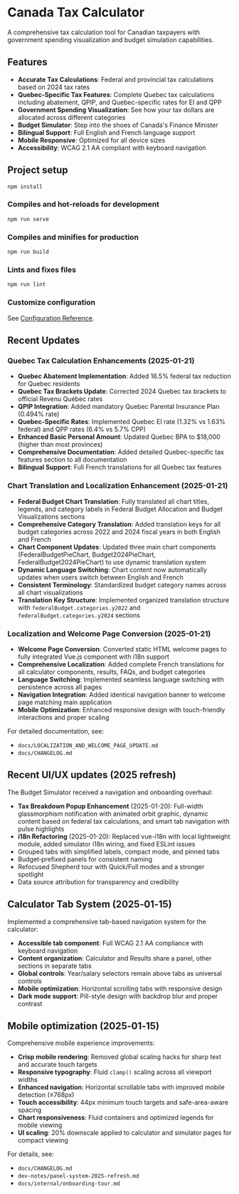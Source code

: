 # Canada Tax Calculator

A comprehensive tax calculation tool for Canadian taxpayers with government spending visualization and budget simulation capabilities.

## Features

- **Accurate Tax Calculations**: Federal and provincial tax calculations based on 2024 tax rates
- **Quebec-Specific Tax Features**: Complete Quebec tax calculations including abatement, QPIP, and Quebec-specific rates for EI and QPP
- **Government Spending Visualization**: See how your tax dollars are allocated across different categories
- **Budget Simulator**: Step into the shoes of Canada's Finance Minister
- **Bilingual Support**: Full English and French language support
- **Mobile Responsive**: Optimized for all device sizes
- **Accessibility**: WCAG 2.1 AA compliant with keyboard navigation

## Project setup
```
npm install
```

### Compiles and hot-reloads for development
```
npm run serve
```

### Compiles and minifies for production
```
npm run build
```

### Lints and fixes files
```
npm run lint
```

### Customize configuration
See [Configuration Reference](https://cli.vuejs.org/config/).

## Recent Updates

### Quebec Tax Calculation Enhancements (2025-01-21)

- **Quebec Abatement Implementation**: Added 16.5% federal tax reduction for Quebec residents
- **Quebec Tax Brackets Update**: Corrected 2024 Quebec tax brackets to official Revenu Québec rates
- **QPIP Integration**: Added mandatory Quebec Parental Insurance Plan (0.494% rate)
- **Quebec-Specific Rates**: Implemented Quebec EI rate (1.32% vs 1.63% federal) and QPP rates (6.4% vs 5.7% CPP)
- **Enhanced Basic Personal Amount**: Updated Quebec BPA to $18,000 (higher than most provinces)
- **Comprehensive Documentation**: Added detailed Quebec-specific tax features section to all documentation
- **Bilingual Support**: Full French translations for all Quebec tax features

### Chart Translation and Localization Enhancement (2025-01-21)

- **Federal Budget Chart Translation**: Fully translated all chart titles, legends, and category labels in Federal Budget Allocation and Budget Visualizations sections
- **Comprehensive Category Translation**: Added translation keys for all budget categories across 2022 and 2024 fiscal years in both English and French
- **Chart Component Updates**: Updated three main chart components (FederalBudgetPieChart, Budget2024PieChart, FederalBudget2024PieChart) to use dynamic translation system
- **Dynamic Language Switching**: Chart content now automatically updates when users switch between English and French
- **Consistent Terminology**: Standardized budget category names across all chart visualizations
- **Translation Key Structure**: Implemented organized translation structure with `federalBudget.categories.y2022` and `federalBudget.categories.y2024` sections

### Localization and Welcome Page Conversion (2025-01-21)

- **Welcome Page Conversion**: Converted static HTML welcome pages to fully integrated Vue.js component with i18n support
- **Comprehensive Localization**: Added complete French translations for all calculator components, results, FAQs, and budget categories
- **Language Switching**: Implemented seamless language switching with persistence across all pages
- **Navigation Integration**: Added identical navigation banner to welcome page matching main application
- **Mobile Optimization**: Enhanced responsive design with touch-friendly interactions and proper scaling

For detailed documentation, see:
- `docs/LOCALIZATION_AND_WELCOME_PAGE_UPDATE.md`
- `docs/CHANGELOG.md`

## Recent UI/UX updates (2025 refresh)

The Budget Simulator received a navigation and onboarding overhaul:

- **Tax Breakdown Popup Enhancement** (2025-01-20): Full-width glassmorphism notification with animated orbit graphic, dynamic content based on federal tax calculations, and smart tab navigation with pulse highlights
- **i18n Refactoring** (2025-01-20): Replaced vue-i18n with local lightweight module, added simulator i18n wiring, and fixed ESLint issues
- Grouped tabs with simplified labels, compact mode, and pinned tabs
- Budget‑prefixed panels for consistent naming
- Refocused Shepherd tour with Quick/Full modes and a stronger spotlight
- Data source attribution for transparency and credibility

## Calculator Tab System (2025‑01‑15)

Implemented a comprehensive tab-based navigation system for the calculator:

- **Accessible tab component**: Full WCAG 2.1 AA compliance with keyboard navigation
- **Content organization**: Calculator and Results share a panel, other sections in separate tabs
- **Global controls**: Year/salary selectors remain above tabs as universal controls
- **Mobile optimization**: Horizontal scrolling tabs with responsive design
- **Dark mode support**: Pill-style design with backdrop blur and proper contrast

## Mobile optimization (2025‑01‑15)

Comprehensive mobile experience improvements:

- **Crisp mobile rendering**: Removed global scaling hacks for sharp text and accurate touch targets
- **Responsive typography**: Fluid `clamp()` scaling across all viewport widths
- **Enhanced navigation**: Horizontal scrollable tabs with improved mobile detection (≤768px)
- **Touch accessibility**: 44px minimum touch targets and safe-area-aware spacing
- **Chart responsiveness**: Fluid containers and optimized legends for mobile viewing
- **UI scaling**: 20% downscale applied to calculator and simulator pages for compact viewing

For details, see:
- `docs/CHANGELOG.md`
- `dev-notes/panel-system-2025-refresh.md`
- `docs/internal/onboarding-tour.md`
